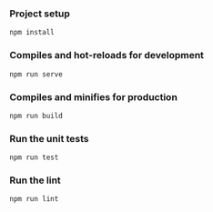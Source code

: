 ### Project setup
```
npm install
```

### Compiles and hot-reloads for development
```
npm run serve
```

### Compiles and minifies for production
```
npm run build
```

### Run the unit tests
```
npm run test
```

### Run the lint 
```
npm run lint
```
